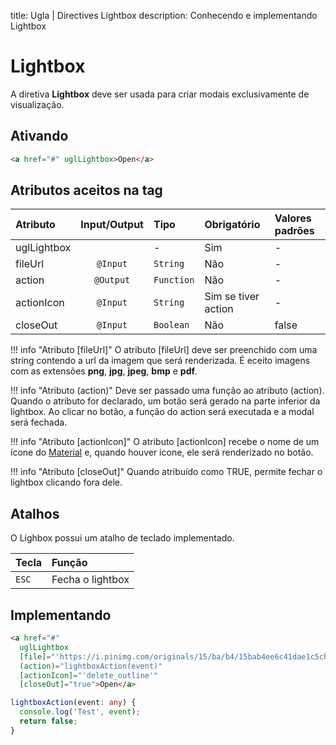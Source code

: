 title: Ugla | Directives Lightbox
description: Conhecendo e implementando Lightbox

# Lightbox
A diretiva **Lightbox** deve ser usada para criar modais exclusivamente de visualização.

## Ativando
```html
<a href="#" uglLightbox>Open</a>
```

## Atributos aceitos na tag
Atributo      | Input/Output   | Tipo       | Obrigatório           | Valores padrões
:------------ | :------------: | :----------| :-------------------- | :-------------
uglLightbox   |                | -          | Sim                   | -
fileUrl       | `@Input`       | `String`   | Não                   | -
action        | `@Output`      | `Function` | Não                   | -
actionIcon    | `@Input`       | `String`   | Sim se tiver action   | -
closeOut      | `@Input`       | `Boolean`  | Não                   | false

!!! info "Atributo [fileUrl]"
    O atributo [fileUrl] deve ser preenchido com uma string contendo a url da imagem que será renderizada. É eceito imagens com as extensões **png**, **jpg**, **jpeg**, **bmp** e **pdf**.

!!! info "Atributo (action)"
    Deve ser passado uma função ao atributo (action). Quando o atributo for declarado, um botão será gerado na parte inferior da lightbox. Ao clicar no botão, a função do action será executada e a modal será fechada.

!!! info "Atributo [actionIcon]"
    O atributo [actionIcon] recebe o nome de um ícone do [Material](https://material.io/resources/icons/?style=baseline) e, quando houver ícone, ele será renderizado no botão.

!!! info "Atributo [closeOut]"
    Quando atribuído como TRUE, permite fechar o lightbox clicando fora dele.


## Atalhos
O Lighbox possui um atalho de teclado implementado.

Tecla | Função
:---- | :------
`ESC` | Fecha o lightbox

## Implementando

```html tab='HTML'
<a href="#"
  uglLightbox
  [file]="'https://i.pinimg.com/originals/15/ba/b4/15bab4ee6c41dae1c5cbe3af0d9b6ef2.jpg'"
  (action)="lightboxAction(event)"
  [actionIcon]="'delete_outline'"
  [closeOut]="true">Open</a>
```

```typescript tab='TS'
lightboxAction(event: any) {
  console.log('Test', event);
  return false;
}
```